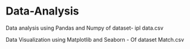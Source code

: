 # Data-Analysis
Data analysis using Pandas and Numpy of dataset- ipl data.csv

Data Visualization using Matplotlib and Seaborn - Of dataset Match.csv

